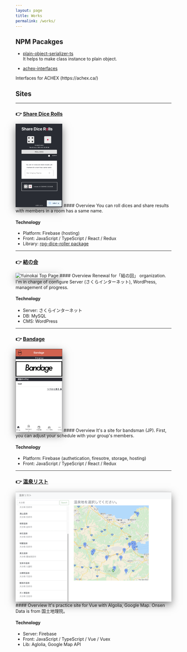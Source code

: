 ```yaml
---
layout: page
title: Works
permalink: /works/
---
```


## NPM Pacakges

* <a href="https://www.npmjs.com/package/plain-object-serializer-ts" target="_blank">plain-object-serializer-ts</a><br/>
It helps to make class instance to plain object.

* <a href="https://www.npmjs.com/package/achex-interfaces" target="_blank">achex-interfaces
</a>  
Interfaces for ACHEX (https://achex.ca/)

## Sites

<hr>

### 👉 <a href="https://share-dice-rolls.com/" target="_blank">Share Dice Rolls</a><br/>
<img style="box-shadow: 0 10px 25px 0 rgba(0, 0, 0, .5);" src="../assets/share-dice-rolls-Top.png" alt="Share Dice Rolls Top Page" width="30%">
#### Overview
You can roll dices and share results with members in a room has a same name.

#### Technology
* Platform: Firebase (hosting)
* Front: JavaScript / TypeScript / React / Redux
* Library: [rpg-dice-roller package](https://www.npmjs.com/package/rpg-dice-roller)

<hr>

### 👉 <a href="https://npoyui.com" target="_blank">結の会</a><br/>
<img style="box-shadow: 0 10px 25px 0 rgba(0, 0, 0, .5);" src="../assets/Yuinokai-TOP.png" alt="Yuinokai Top Page">
#### Overview
Renewal for「結の回」 organization.   
I'm in charge of configure Server (さくらインターネット), WordPress, management of progress.

#### Technology
* Server: さくらインターネット
* DB: MySQL
* CMS: WordPress

<hr>

### 👉 <a href="https://band-age.net" target="_blank">Bandage</a><br/>
<img style="box-shadow: 0 10px 25px 0 rgba(0, 0, 0, .5);" src="../assets/Bandage-Top.png" alt="Bandage Top Page" width="30%">
#### Overview
It's a site for bandsman (JP).    
First, you can adjust your schedule with your group's members.

#### Technology
* Platform: Firebase (authetication, firesotre, storage, hosting)
* Front: JavaScript / TypeScript / React / Redux

<hr>

### 👉 <a href="https://onsens-dev.web.app/" target="_blank">温泉リスト</a><br/>
<img style="box-shadow: 0 10px 25px 0 rgba(0, 0, 0, .5);" src="../assets/onsens.png" alt="Onsen List Top Page">
#### Overview
It's practice site for Vue with Algolia, Google Map.
Onsen Data is from 国土地理院。

#### Technology
* Server: Firebase
* Front: JavaScript / TypeScript / Vue / Vuex
* Lib: Aglolia, Google Map API
